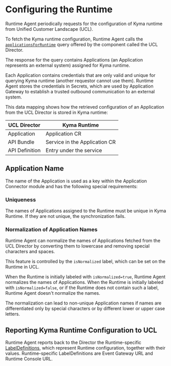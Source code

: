 # Configuring the Runtime

Runtime Agent periodically requests for the configuration of Kyma runtime from Unified Customer Landscape (UCL).

To fetch the Kyma runtime configuration, Runtime Agent calls the [`applicationsForRuntime`](https://github.com/kyma-incubator/compass/blob/master/components/director/pkg/graphql/schema.graphql) query offered by the component called the UCL Director.

The response for the query contains Applications (an Application represents an external system) assigned for Kyma runtime.

Each Application contains credentials that are only valid and unique for querying Kyma runtime (another requestor cannot use them). Runtime Agent stores the credentials in Secrets, which are used by Application Gateway to establish a trusted outbound communication to an external system.

This data mapping shows how the retrieved configuration of an Application from the UCL Director is stored in Kyma runtime:

| **UCL Director**    | **Kyma Runtime**                    |
|---------------------------|-------------------------------|
| Application               | Application CR                |
| API Bundle                | Service in the Application CR |
| API Definition            | Entry under the service       |

## Application Name

The name of the Application is used as a key within the Application Connector module and has the following special requirements:

### Uniqueness

The names of Applications assigned to the Runtime must be unique in Kyma Runtime. If they are not unique, the synchronization fails.

### Normalization of Application Names

Runtime Agent can normalize the names of Applications fetched from the UCL Director by converting them to lowercase and removing special characters and spaces.

This feature is controlled by the `isNormalized` label, which can be set on the Runtime in UCL.

When the Runtime is initially labeled with `isNormalized=true`, Runtime Agent normalizes the names of Applications. When the Runtime is initially labeled with `isNormalized=false`, or if the Runtime does not contain such a label, Runtime Agent doesn't normalize the names.

The normalization can lead to non-unique Application names if names are differentiated only by special characters or by different lower or upper case letters.

## Reporting Kyma Runtime Configuration to UCL

Runtime Agent reports back to the Director the Runtime-specific [LabelDefinitions](https://github.com/kyma-incubator/compass/blob/master/docs/compass/03-04-labels.md#labeldefinitions), which represent Runtime configuration, together with their values.
Runtime-specific LabelDefinitions are Event Gateway URL and Runtime Console URL.
